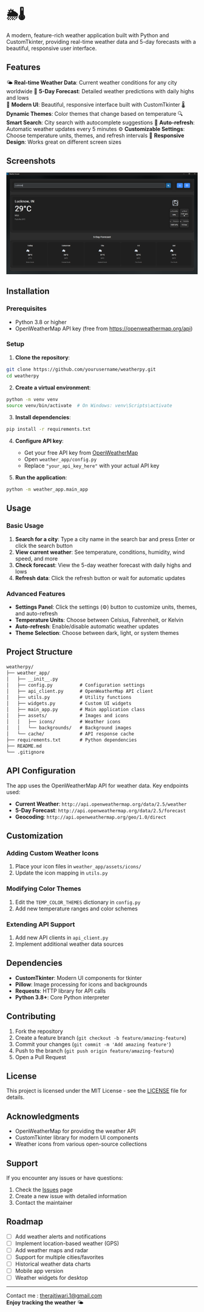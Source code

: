 # 🌦️🌡️
A modern, feature-rich weather application built with Python and CustomTkinter, providing real-time weather data and 5-day forecasts with a beautiful, responsive user interface.

## Features

🌤️ **Real-time Weather Data**: Current weather conditions for any city worldwide
📅 **5-Day Forecast**: Detailed weather predictions with daily highs and lows  
🎨 **Modern UI**: Beautiful, responsive interface built with CustomTkinter
🌡️ **Dynamic Themes**: Color themes that change based on temperature
🔍 **Smart Search**: City search with autocomplete suggestions
🔄 **Auto-refresh**: Automatic weather updates every 5 minutes
⚙️ **Customizable Settings**: Choose temperature units, themes, and refresh intervals
📱 **Responsive Design**: Works great on different screen sizes

## Screenshots

![Weather App Screenshot](weather_forcast/weather_app/assets/screenshot.png)

## Installation

### Prerequisites
- Python 3.8 or higher
- OpenWeatherMap API key (free from https://openweathermap.org/api)

### Setup

1. **Clone the repository**:
```bash
git clone https://github.com/yourusername/weatherpy.git
cd weatherpy
```

2. **Create a virtual environment**:
```bash
python -m venv venv
source venv/bin/activate  # On Windows: venv\Scripts\activate
```

3. **Install dependencies**:
```bash
pip install -r requirements.txt
```

4. **Configure API key**:
   - Get your free API key from [OpenWeatherMap](https://openweathermap.org/api)
   - Open `weather_app/config.py`
   - Replace `"your_api_key_here"` with your actual API key

5. **Run the application**:
```bash
python -m weather_app.main_app
```

## Usage

### Basic Usage
1. **Search for a city**: Type a city name in the search bar and press Enter or click the search button
2. **View current weather**: See temperature, conditions, humidity, wind speed, and more
3. **Check forecast**: View the 5-day weather forecast with daily highs and lows
4. **Refresh data**: Click the refresh button or wait for automatic updates

### Advanced Features
- **Settings Panel**: Click the settings (⚙️) button to customize units, themes, and auto-refresh
- **Temperature Units**: Choose between Celsius, Fahrenheit, or Kelvin
- **Auto-refresh**: Enable/disable automatic weather updates
- **Theme Selection**: Choose between dark, light, or system themes

## Project Structure

```
weatherpy/
├── weather_app/
│   ├── __init__.py
│   ├── config.py          # Configuration settings
│   ├── api_client.py      # OpenWeatherMap API client
│   ├── utils.py           # Utility functions
│   ├── widgets.py         # Custom UI widgets
│   ├── main_app.py        # Main application class
│   ├── assets/            # Images and icons
│   │   ├── icons/         # Weather icons
│   │   └── backgrounds/   # Background images
│   └── cache/             # API response cache
├── requirements.txt       # Python dependencies
├── README.md
└── .gitignore
```

## API Configuration

The app uses the OpenWeatherMap API for weather data. Key endpoints used:

- **Current Weather**: `http://api.openweathermap.org/data/2.5/weather`
- **5-Day Forecast**: `http://api.openweathermap.org/data/2.5/forecast`
- **Geocoding**: `http://api.openweathermap.org/geo/1.0/direct`

## Customization

### Adding Custom Weather Icons
1. Place your icon files in `weather_app/assets/icons/`
2. Update the icon mapping in `utils.py`

### Modifying Color Themes
1. Edit the `TEMP_COLOR_THEMES` dictionary in `config.py`
2. Add new temperature ranges and color schemes

### Extending API Support
1. Add new API clients in `api_client.py`
2. Implement additional weather data sources

## Dependencies

- **CustomTkinter**: Modern UI components for tkinter
- **Pillow**: Image processing for icons and backgrounds  
- **Requests**: HTTP library for API calls
- **Python 3.8+**: Core Python interpreter

## Contributing

1. Fork the repository
2. Create a feature branch (`git checkout -b feature/amazing-feature`)
3. Commit your changes (`git commit -m 'Add amazing feature'`)
4. Push to the branch (`git push origin feature/amazing-feature`)
5. Open a Pull Request

## License

This project is licensed under the MIT License - see the [LICENSE](LICENSE) file for details.

## Acknowledgments

- OpenWeatherMap for providing the weather API
- CustomTkinter library for modern UI components
- Weather icons from various open-source collections

## Support

If you encounter any issues or have questions:

1. Check the [Issues](https://github.com/yourusername/weatherpy/issues) page
2. Create a new issue with detailed information
3. Contact the maintainer

## Roadmap

- [ ] Add weather alerts and notifications
- [ ] Implement location-based weather (GPS)
- [ ] Add weather maps and radar
- [ ] Support for multiple cities/favorites
- [ ] Historical weather data charts
- [ ] Mobile app version
- [ ] Weather widgets for desktop

---
Contact me : therajtiwari.1@gmail.com <br>
**Enjoy tracking the weather** 🌤️
